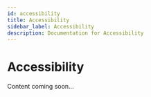 ```yaml
---
id: accessibility
title: Accessibility
sidebar_label: Accessibility
description: Documentation for Accessibility
---
```


# Accessibility

Content coming soon...
